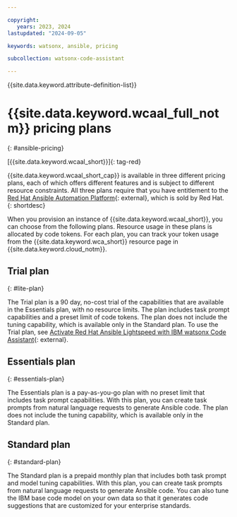 ```yaml
---

copyright:
   years: 2023, 2024
lastupdated: "2024-09-05"

keywords: watsonx, ansible, pricing

subcollection: watsonx-code-assistant

---
```


{{site.data.keyword.attribute-definition-list}}

# {{site.data.keyword.wcaal_full_notm}} pricing plans
{: #ansible-pricing}

[{{site.data.keyword.wcaal_short}}]{: tag-red}

{{site.data.keyword.wcaal_short_cap}} is available in three different pricing plans, each of which offers different features and is subject to different resource constraints. All three plans require that you have entitlement to the [Red Hat Ansible Automation Platform](https://www.redhat.com/en/technologies/management/ansible){: external}, which is sold by Red Hat.
{: shortdesc}

When you provision an instance of {{site.data.keyword.wcaal_short}}, you can choose from the following plans. Resource usage in these plans is allocated by code tokens. For each plan, you can track your token usage from the {{site.data.keyword.wca_short}} resource page in {{site.data.keyword.cloud_notm}}.

## Trial plan
{: #lite-plan}

The Trial plan is a 90 day, no-cost trial of the capabilities that are available in the Essentials plan, with no resource limits. The plan includes task prompt capabilities and a preset limit of code tokens. The plan does not include the tuning capability, which is available only in the Standard plan. To use the Trial plan, see [Activate Red Hat Ansible Lightspeed with IBM watsonx Code Assistant](https://www.redhat.com/en/products/interactive-walkthrough/install-ansible-lightspeed){: external}.

## Essentials plan
{: #essentials-plan}

The Essentials plan is a pay-as-you-go plan with no preset limit that includes task prompt capabilities. With this plan, you can create task prompts from natural language requests to generate Ansible code. The plan does not include the tuning capability, which is available only in the Standard plan.

## Standard plan
{: #standard-plan}

The Standard plan is a prepaid monthly plan that includes both task prompt and model tuning capabilities. With this plan, you can create task prompts from natural language requests to generate Ansible code. You can also tune the IBM base code model on your own data so that it generates code suggestions that are customized for your enterprise standards.
